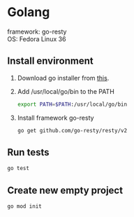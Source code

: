 # Golang

framework: go-resty  
OS: Fedora Linux 36

## Install environment

1. Download go installer from [this](https://go.dev/doc/install).

2. Add /usr/local/go/bin to the PATH

	```sh
	export PATH=$PATH:/usr/local/go/bin
	```

3. Install framework go-resty

	```sh
	go get github.com/go-resty/resty/v2
	```

## Run tests

```sh
go test
```

## Create new empty project

```sh
go mod init
```
